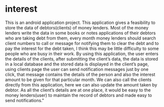 # interest
  This is an android application project.
This application gives a feasibility to store the data of debtors(clients) of money lenders. Most of the money lenders write the data in some books or notes applications 
of their debtors who are taking debt from them, every month money lenders should search client numbers to call or message for notifying them to clear the debt and to pay 
the interest for the debt taken, I think this may be little difficulty to some people who are busy in their work. By using this application, the user enters the details
of the clients, after submitting the client’s data, the data is stored in a local database and the stored data is displayed in the client’s page, using clients page the
user can send notification messages just by one click, that message contains the details of the person and also the interest amount to be given for that particular month. 
We can also call the clients directly from this application, here we can also update the amount taken by debtor. As all the client’s details are at one place, it would be
easy to the money lenders(user) to maintain the record of debtors and made easy to send notifications."
            
